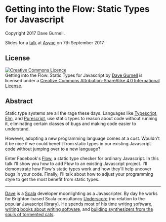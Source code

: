 # Getting into the Flow: Static Types for Javascript

Copyright 2017 Dave Gurnell.

Slides for a [talk][talk] at [Async][async] on 7th September 2017.

## License

<a rel="license" href="https://creativecommons.org/licenses/by-sa/4.0/"><img alt="Creative Commons Licence" style="border-width:0" src="https://i.creativecommons.org/l/by-sa/4.0/88x31.png" /></a><br /><span xmlns:dct="https://purl.org/dc/terms/" property="dct:title">Getting into the Flow: Static Types for Javascript</span> by <a xmlns:cc="https://creativecommons.org/ns#" href="https://davegurnell.com" property="cc:attributionName" rel="cc:attributionURL">Dave Gurnell</a> is licensed under a <a rel="license" href="https://creativecommons.org/licenses/by-sa/4.0/">Creative Commons Attribution-ShareAlike 4.0 International License</a>.

## Abstract

Static type systems are all the rage these days.
Languages like [Typescript][typescript], [Elm][elm], and [Purescript][purescript],
use static types to reason about code without running it,
eliminating certain classes of bugs and making code easier to understand.

However, adopting a new programming language comes at a cost.
Wouldn't it be nice if we could benefit from static types
in our existing Javascript code
without jumping over to a new language?

Enter Facebook's [Flow][flow],
a static type checker for ordinary Javascript.
In this talk I'll show you how to add Flow
to an existing Javascript project.
I'll demonstrate how Flow's static types work and how
they'll help uncover bugs in your code.
Finally, I'll talk about how to adjust your programming style
to get the most benefit from static types.

---

[Dave][dave-twitter] is a [Scala][scala] developer moonlighting as a Javascripter.
By day he works for Brighton-based Scala consultancy [Underscore][underscore]
(no relation to the popular Javascript library).
He spends most of his time [writing software][cartographer],
[writing books about writing software][underscore-books],
and [building synthesizers from the souls of tormented cats][meowsynth].

[talk]: https://asyncjs.com/types-for-js
[async]: https://asyncjs.com
[typescript]: https://www.typescriptlang.org
[elm]: http://elm-lang.org
[purescript]: http://www.purescript.org
[flow]: https://flow.org
[dave]: http://davegurnell.com
[dave-twitter]: https://twitter.com/davegurnell
[scala]: https://scala-lang.org
[underscore]: https://underscore.io
[cartographer]: https://cartographer.io
[underscore-books]: https://underscore.io/books
[meowsynth]: http://meowsynth.com
